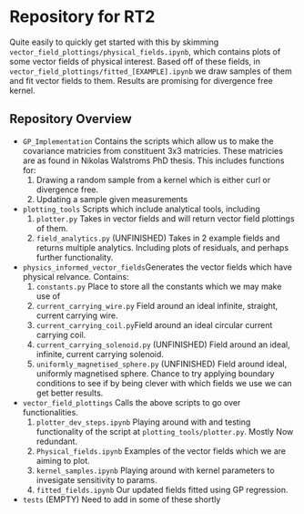 # Repository for RT2 
Quite easily to quickly get started with this by skimming `vector_field_plottings/physical_fields.ipynb`, which contains plots of some vector fields of physical interest. Based off of these fields, in `vector_field_plottings/fitted_[EXAMPLE].ipynb` we draw samples of them and fit vector fields to them. Results are promising for divergence free kernel.  
## Repository Overview
- `GP_Implementation` Contains the scripts which allow us to make the covariance matricies from constituent 3x3 matricies. These matricies are as found in Nikolas Walstroms PhD thesis. This includes functions for: 
    1. Drawing a random sample from a kernel which is either curl or divergence free. 
    2. Updating a sample given measurements 
- `plotting_tools` Scripts which include analytical tools, including
    1. `plotter.py` Takes in vector fields and will return vector field plottings of them. 
    2. `field_analytics.py` (UNFINISHED) Takes in 2 example fields and returns multiple analytics. Including plots of residuals, and perhaps further functionality. 
- `physics_informed_vector_fields`Generates the vector fields which have physical relvance. Contains: 
    1. `constants.py` Place to store all the constants which we may make use of
    2. `current_carrying_wire.py` Field around an ideal infinite, straight, current carrying wire.
    3. `current_carrying_coil.py`Field around an ideal circular current carrying coil.
    4. `current_carrying_solenoid.py` (UNFINISHED) Field around an ideal, infinite, current carrying solenoid.
    5. `uniformly_magnetised_sphere.py` (UNFINISHED) Field around ideal, uniformly magnetised sphere. Chance to try applying boundary conditions to see if by being clever with which fields we use we can get better results. 
- `vector_field_plottings` Calls the above scripts to go over functionalities.
    1. `plotter_dev_steps.ipynb` Playing around with and testing functionality of the script at `plotting_tools/plotter.py`. Mostly Now redundant.
    2. `Physical_fields.ipynb` Examples of the vector fields which we are aiming to plot. 
    3. `kernel_samples.ipynb` Playing around with kernel parameters to invesigate sensitivity to params. 
    4. `fitted_fields.ipynb` Our updated fields fitted using GP regression.
- `tests` (EMPTY) Need to add in some of these shortly
